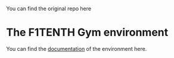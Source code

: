 You can find the original repo here

# The F1TENTH Gym environment

You can find the [documentation](https://f1tenth-gym.readthedocs.io/en/latest/) of the environment here.
